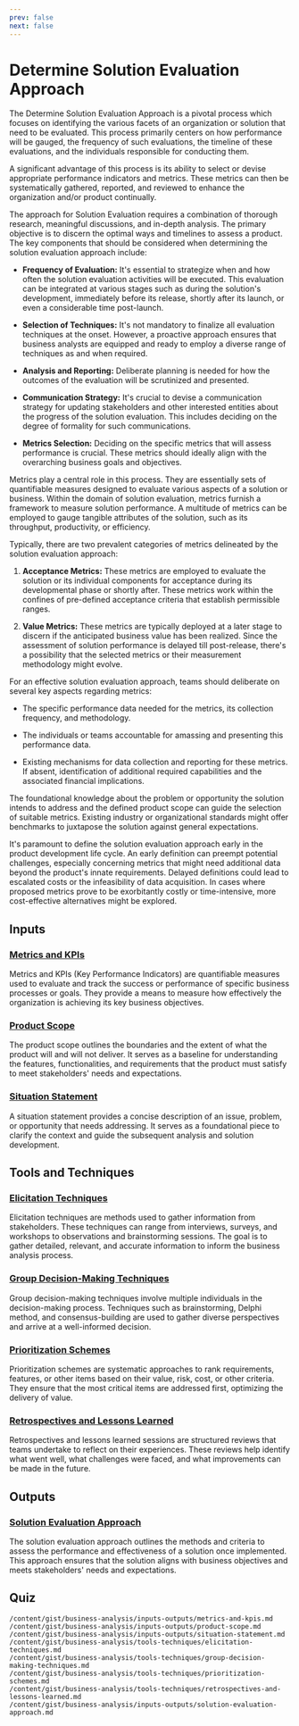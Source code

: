 ```yaml
---
prev: false
next: false
---
```


# Determine Solution Evaluation Approach

The Determine Solution Evaluation Approach is a pivotal process which focuses on identifying the various facets of an organization or solution that need to be evaluated. This process primarily centers on how performance will be gauged, the frequency of such evaluations, the timeline of these evaluations, and the individuals responsible for conducting them.

A significant advantage of this process is its ability to select or devise appropriate performance indicators and metrics. These metrics can then be systematically gathered, reported, and reviewed to enhance the organization and/or product continually.

The approach for Solution Evaluation requires a combination of thorough research, meaningful discussions, and in-depth analysis. The primary objective is to discern the optimal ways and timelines to assess a product. The key components that should be considered when determining the solution evaluation approach include:

- **Frequency of Evaluation:** It's essential to strategize when and how often the solution evaluation activities will be executed. This evaluation can be integrated at various stages such as during the solution's development, immediately before its release, shortly after its launch, or even a considerable time post-launch.

- **Selection of Techniques:** It's not mandatory to finalize all evaluation techniques at the onset. However, a proactive approach ensures that business analysts are equipped and ready to employ a diverse range of techniques as and when required.

- **Analysis and Reporting:** Deliberate planning is needed for how the outcomes of the evaluation will be scrutinized and presented.

- **Communication Strategy:** It's crucial to devise a communication strategy for updating stakeholders and other interested entities about the progress of the solution evaluation. This includes deciding on the degree of formality for such communications.

- **Metrics Selection:** Deciding on the specific metrics that will assess performance is crucial. These metrics should ideally align with the overarching business goals and objectives.

Metrics play a central role in this process. They are essentially sets of quantifiable measures designed to evaluate various aspects of a solution or business. Within the domain of solution evaluation, metrics furnish a framework to measure solution performance. A multitude of metrics can be employed to gauge tangible attributes of the solution, such as its throughput, productivity, or efficiency.

Typically, there are two prevalent categories of metrics delineated by the solution evaluation approach:

1. **Acceptance Metrics:** These metrics are employed to evaluate the solution or its individual components for acceptance during its developmental phase or shortly after. These metrics work within the confines of pre-defined acceptance criteria that establish permissible ranges.

2. **Value Metrics:** These metrics are typically deployed at a later stage to discern if the anticipated business value has been realized. Since the assessment of solution performance is delayed till post-release, there's a possibility that the selected metrics or their measurement methodology might evolve.

For an effective solution evaluation approach, teams should deliberate on several key aspects regarding metrics:

- The specific performance data needed for the metrics, its collection frequency, and methodology.
- The individuals or teams accountable for amassing and presenting this performance data.

- Existing mechanisms for data collection and reporting for these metrics. If absent, identification of additional required capabilities and the associated financial implications.

The foundational knowledge about the problem or opportunity the solution intends to address and the defined product scope can guide the selection of suitable metrics. Existing industry or organizational standards might offer benchmarks to juxtapose the solution against general expectations.

It's paramount to define the solution evaluation approach early in the product development life cycle. An early definition can preempt potential challenges, especially concerning metrics that might need additional data beyond the product's innate requirements. Delayed definitions could lead to escalated costs or the infeasibility of data acquisition. In cases where proposed metrics prove to be exorbitantly costly or time-intensive, more cost-effective alternatives might be explored.

## Inputs

### [Metrics and KPIs](/content/gist/business-analysis/inputs-outputs/metrics-and-kpis.md)

Metrics and KPIs (Key Performance Indicators) are quantifiable measures used to evaluate and track the success or performance of specific business processes or goals. They provide a means to measure how effectively the organization is achieving its key business objectives.

### [Product Scope](/content/gist/business-analysis/inputs-outputs/product-scope.md)

The product scope outlines the boundaries and the extent of what the product will and will not deliver. It serves as a baseline for understanding the features, functionalities, and requirements that the product must satisfy to meet stakeholders' needs and expectations.

### [Situation Statement](/content/gist/business-analysis/inputs-outputs/situation-statement.md)

A situation statement provides a concise description of an issue, problem, or opportunity that needs addressing. It serves as a foundational piece to clarify the context and guide the subsequent analysis and solution development.

## Tools and Techniques

### [Elicitation Techniques](/content/gist/business-analysis/tools-techniques/elicitation-techniques.md)

Elicitation techniques are methods used to gather information from stakeholders. These techniques can range from interviews, surveys, and workshops to observations and brainstorming sessions. The goal is to gather detailed, relevant, and accurate information to inform the business analysis process.

### [Group Decision-Making Techniques](/content/gist/business-analysis/tools-techniques/group-decision-making-techniques.md)

Group decision-making techniques involve multiple individuals in the decision-making process. Techniques such as brainstorming, Delphi method, and consensus-building are used to gather diverse perspectives and arrive at a well-informed decision.

### [Prioritization Schemes](/content/gist/business-analysis/tools-techniques/prioritization-schemes.md)

Prioritization schemes are systematic approaches to rank requirements, features, or other items based on their value, risk, cost, or other criteria. They ensure that the most critical items are addressed first, optimizing the delivery of value.

### [Retrospectives and Lessons Learned](/content/gist/business-analysis/tools-techniques/retrospectives-and-lessons-learned.md)

Retrospectives and lessons learned sessions are structured reviews that teams undertake to reflect on their experiences. These reviews help identify what went well, what challenges were faced, and what improvements can be made in the future.

## Outputs

### [Solution Evaluation Approach](/content/gist/business-analysis/inputs-outputs/solution-evaluation-approach.md)

The solution evaluation approach outlines the methods and criteria to assess the performance and effectiveness of a solution once implemented. This approach ensures that the solution aligns with business objectives and meets stakeholders' needs and expectations.

## Quiz

```quiz
/content/gist/business-analysis/inputs-outputs/metrics-and-kpis.md
/content/gist/business-analysis/inputs-outputs/product-scope.md
/content/gist/business-analysis/inputs-outputs/situation-statement.md
/content/gist/business-analysis/tools-techniques/elicitation-techniques.md
/content/gist/business-analysis/tools-techniques/group-decision-making-techniques.md
/content/gist/business-analysis/tools-techniques/prioritization-schemes.md
/content/gist/business-analysis/tools-techniques/retrospectives-and-lessons-learned.md
/content/gist/business-analysis/inputs-outputs/solution-evaluation-approach.md
```

